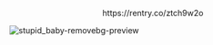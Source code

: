 <p align="center">
https://rentry.co/ztch9w2o
</p>


![stupid_baby-removebg-preview](https://github.com/user-attachments/assets/ca375ecf-07ba-4053-83d5-dba75bd53cfe)


